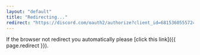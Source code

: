 ```yaml
---
layout: "default"
title: "Redirecting..."
redirect: "https://discord.com/oauth2/authorize?client_id=681536055572430918&permissions=8&redirect_uri=https%3A%2F%2Figorkowalczyk.github.io%2Fmajobot%2Fauthorized&response_type=code&scope=guilds%20identify%20bot"
---
```

If the browser not redirect you automatically please [click this link]({{ page.redirect }}).

